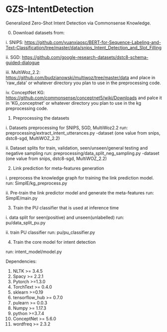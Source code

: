 # GZS-IntentDetection
Generalized Zero-Shot Intent Detection via Commonsense Knowledge.


0. Download datasets from:

i. SNIPS: https://github.com/yuanxiaosc/BERT-for-Sequence-Labeling-and-Text-Classification/tree/master/data/snips_Intent_Detection_and_Slot_Filling

ii. SGD: https://github.com/google-research-datasets/dstc8-schema-guided-dialogue

iii. MultiWoz_2.2: https://github.com/budzianowski/multiwoz/tree/master/data
and place in 'raw_data' or whatever directory you plan to use in the preprocessing code.

iv. ConceptNet KG: https://github.com/commonsense/conceptnet5/wiki/Downloads
and palce it in 'KG_conceptnet' or whatever directory you plan to use in the kg preprocessing code.


1. Preprocessing the datasets

i. Datasets preprocessing for SNIPS, SGD, MultiWoz2.2
run: preprocessing/extract_intent_utterances.py -dataset (one value from  snips, dstc8-sgd, MultiWOZ_2.2)

ii. Dataset splits for train, validation, seen/unseen/general testing and negative sampling
run: preprocessing/data_split_neg_sampling.py -dataset (one value from  snips, dstc8-sgd, MultiWOZ_2.2)


2. Link prediction for meta-features generation

i. preprocess the knowledge graph for training the link prediction model.
run: SimplE/kg_preprocess.py

ii. Pre-train the link predictor model and generate the meta-features
run: SimplE/main.py


3. Train the PU classifier that is used at inference time

i. data split for seen(positive) and unseen(unlabelled)
run: pu/data_split_pu.py

ii. train PU classifier
run: pu/pu_classifier.py


4. Train the core model for intent detection

run: intent_model/model.py


Dependencies:
1. NLTK >= 3.4.5 
2. Spacy >= 2.2.1
3. Pytorch >=1.3.0
4. TorchText >= 0.4.0
5. sklearn >=0.19
6. tensorflow_hub >= 0.7.0
7. pulearn >= 0.0.3
8. Numpy >= 1.17.3
9. python >=3.7.4
10. ConceptNet  >= 5.6.0
11. wordfreq >= 2.3.2

